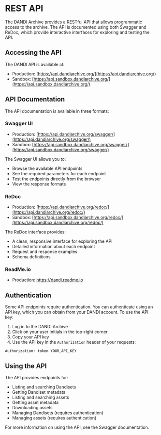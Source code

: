# REST API

The DANDI Archive provides a RESTful API that allows programmatic access to the archive. The API is documented using both Swagger and ReDoc, which provide interactive interfaces for exploring and testing the API.

## Accessing the API

The DANDI API is available at:

- Production: [https://api.dandiarchive.org/](https://api.dandiarchive.org/)
- Sandbox: [https://api.sandbox.dandiarchive.org/](https://api.sandbox.dandiarchive.org/)

## API Documentation

The API documentation is available in three formats:

### Swagger UI

- Production: [https://api.dandiarchive.org/swagger/](https://api.dandiarchive.org/swagger/)
- Sandbox: [https://api.sandbox.dandiarchive.org/swagger/](https://api.sandbox.dandiarchive.org/swagger/)

The Swagger UI allows you to:

- Browse the available API endpoints
- See the required parameters for each endpoint
- Test the endpoints directly from the browser
- View the response formats

### ReDoc

- Production: [https://api.dandiarchive.org/redoc/](https://api.dandiarchive.org/redoc/)
- Sandbox: [https://api.sandbox.dandiarchive.org/redoc/](https://api.sandbox.dandiarchive.org/redoc/)

The ReDoc interface provides:

- A clean, responsive interface for exploring the API
- Detailed information about each endpoint
- Request and response examples
- Schema definitions

### ReadMe.io

- Production: https://dandi.readme.io

## Authentication

Some API endpoints require authentication. You can authenticate using an API key, which you can obtain from your DANDI account. To use the API key:

1. Log in to the DANDI Archive
2. Click on your user initials in the top-right corner
3. Copy your API key
4. Use the API key in the `Authorization` header of your requests:

```
Authorization: token YOUR_API_KEY
```

## Using the API

The API provides endpoints for:

- Listing and searching Dandisets
- Getting Dandiset metadata
- Listing and searching assets
- Getting asset metadata
- Downloading assets
- Managing Dandisets (requires authentication)
- Managing assets (requires authentication)

For more information on using the API, see the Swagger documentation.
